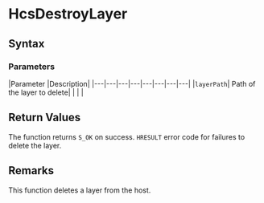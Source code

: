# HcsDestroyLayer

## Syntax

### Parameters
|Parameter     |Description|
|---|---|---|---|---|---|---|---| 
|`layerPath`| Path of the layer to delete|
|    |    | 



## Return Values

The function returns `S_OK` on success. `HRESULT` error code for failures to delete the layer.

## Remarks
This function deletes a layer from the host.